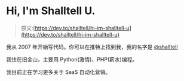 # Hi, I'm Shalltell U.

> 原文:[https://dev.to/shalltell/hi-im-shalltell-u](https://dev.to/shalltell/hi-im-shalltell-u)

我从 2007 年开始写代码。你可以在推特上找到我，我的名字是 [@shalltell](https://twitter.com/shalltell)

我住在旧金山，主要用 Python(激情)、PHP(薪水)编程。

我目前正在学习更多关于 SaaS 自动化营销。